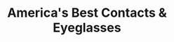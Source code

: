 ---
title: "America's Best Contacts & Eyeglasses"
url: /spartanburg/americas-best-contacts-und-eyeglasses/
shop: Optiker
---